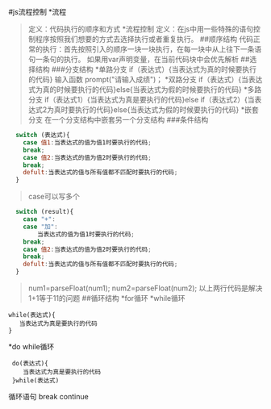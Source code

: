 #js流程控制
*流程
>定义：代码执行的顺序和方式
*流程控制
>定义：在js中用一些特殊的语句控制程序按照我们想要的方式去选择执行或者重复执行。
##顺序结构
>代码正常的执行：首先按照引入的顺序一块一块执行，在每一块中从上往下一条语句一条句的执行。
>如果用var声明变量，在当前代码块中会优先解析
##选择结构
###分支结构
*单路分支
>if（表达式）{当表达式为真的时候要执行的代码}
>输入函数  prompt("请输入成绩")；
*双路分支
>if（表达式）{当表达式为真的时候要执行的代码}else{当表达式为假的时候要执行的代码}
*多路分支
>if（表达式1）{当表达式为真是要执行的代码}else if（表达式2）{当表达式2为真时要执行的代码}else{当表达式为假的时候要执行的代码}
*嵌套分支
>在一个分支结构中嵌套另一个分支结构
###条件结构
```javascript
  switch (表达式){
    case 值1:当表达式的值为值1时要执行的代码;
    break;
    case 值2:当表达式的值为值2时要执行的代码;
    break;
    defult:当表达式的值与所有值都不匹配时要执行的代码;
  }
 ```
>case可以写多个
```javascript
  switch (result){
    case "+":
    case "加":
        当表达式的值为值1时要执行的代码;
    break;
    case 值2:当表达式的值为值2时要执行的代码;
    break;
    defult:当表达式的值与所有值都不匹配时要执行的代码;
  }
 ```
>num1=parseFloat(num1);
 num2=parseFloat(num2);
 以上两行代码是解决1+1等于11的问题
 ##循环结构
 *for循环
 *while循环
 ```
 while(表达式){
    当表达式为真是要执行的代码
 }
 ```
 *do while循环
 ```
  do(表达式){
     当表达式为真是要执行的代码
  }while(表达式)
  ```
  循环语句
  break  continue
  